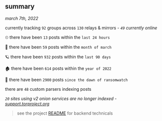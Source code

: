 
## summary
_march 7th, 2022_

currently tracking `92` groups across `130` relays & mirrors - _`49` currently online_

⏲ there have been `13` posts within the `last 24 hours`

🦈 there have been `59` posts within the `month of march`

🪐 there have been `932` posts within the `last 90 days`

🏚 there have been `614` posts within the `year of 2022`

🦕 there have been `2900` posts `since the dawn of ransomwatch`

there are `48` custom parsers indexing posts

_`20` sites using v2 onion services are no longer indexed - [support.torproject.org](https://support.torproject.org/onionservices/v2-deprecation/)_

> see the project [README](https://github.com/thetanz/ransomwatch#ransomwatch--) for backend technicals

